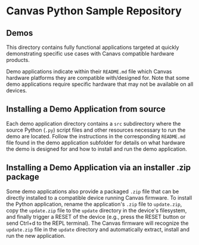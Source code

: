 # Canvas Python Sample Repository
## Demos
This directory contains fully functional applications targeted at quickly demonstrating specific use cases with Canavs compatible hardware products.

Demo applications indicate within their `README.md` file which Canvas hardware platforms they are compatible with/designed for. Note that some demo applications require specific hardware that may not be available on all devices.

## Installing a Demo Application from source
Each demo application directory contains a `src` subdirectory where the source Python (`.py`) script files and other resources necessary to run the demo are located. Follow the instructions in the corresponding `README.md` file found in the demo application subfolder for details on what hardware the demo is designed for and how to install and run the demo application.

## Installing a Demo Application via an installer .zip package
Some demo applications also provide a packaged `.zip` file that can be directly installed to a compatible device running Canvas firmware. To install the Python application, rename the application's `.zip` file to `update.zip`, copy the `update.zip` file to the `update` directory in the device's filesystem, and finally trigger a RESET of the device (e.g., press the RESET button or send Ctrl+d to the REPL terminal). The Canvas firmware will recognize the `update.zip` file in the `update` directory and automatically extract, install and run the new application.
